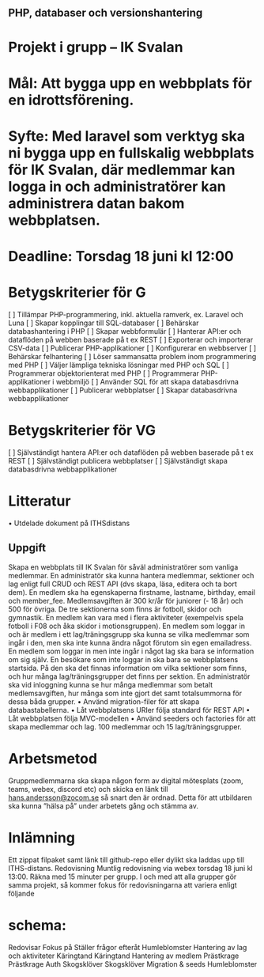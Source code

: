 ## PHP, databaser och versionshantering

# Projekt i grupp – IK Svalan

# Mål: Att bygga upp en webbplats för en idrottsförening.

# Syfte: Med laravel som verktyg ska ni bygga upp en fullskalig webbplats för IK Svalan, där medlemmar kan logga in och administratörer kan administrera datan bakom webbplatsen.

# Deadline: Torsdag 18 juni kl 12:00

# Betygskriterier för G
[ ] Tillämpar PHP-programmering, inkl. aktuella ramverk, ex. Laravel och Luna
[ ] Skapar kopplingar till SQL-databaser
[ ] Behärskar databashantering i PHP
[ ] Skapar webbformulär
[ ] Hanterar API:er och dataflöden på webben baserade på t ex REST
[ ] Exporterar och importerar CSV-data
[ ] Publicerar PHP-applikationer
[ ] Konfigurerar en webbserver
[ ] Behärskar felhantering
[ ] Löser sammansatta problem inom programmering med PHP
[ ] Väljer lämpliga tekniska lösningar med PHP och SQL
[ ] Programmerar objektorienterat med PHP
[ ] Programmerar PHP-applikationer i webbmiljö
[ ] Använder SQL för att skapa databasdrivna webbapplikationer
[ ] Publicerar webbplatser
[ ] Skapar databasdrivna webbapplikationer

# Betygskriterier för VG
[ ] Självständigt hantera API:er och dataflöden på webben baserade på t ex REST
[ ] Självständigt publicera webbplatser
[ ] Självständigt skapa databasdrivna webbapplikationer

# Litteratur
• Utdelade dokument på ITHSdistans

## Uppgift
Skapa en webbplats till IK Svalan för såväl administratörer som vanliga medlemmar. En administratör
ska kunna hantera medlemmar, sektioner och lag enligt full CRUD och REST API (dvs skapa, läsa,
editera och ta bort dem).
En medlem ska ha egenskaperna firstname, lastname, birthday, email och member_fee.
Medlemsavgiften är 300 kr/år för juniorer (- 18 år) och 500 för övriga.
De tre sektionerna som finns är fotboll, skidor och gymnastik.
En medlem kan vara med i flera aktiviteter (exempelvis spela fotboll i F08 och åka skidor i
motionsgruppen).
En medlem som loggar in och är medlem i ett lag/träningsgrupp ska kunna se vilka medlemmar som
ingår i den, men ska inte kunna ändra något förutom sin egen emailadress.
En medlem som loggar in men inte ingår i något lag ska bara se information om sig själv.
En besökare som inte loggar in ska bara se webbplatsens startsida. På den ska det finnas information
om vilka sektioner som finns, och hur många lag/träningsgrupper det finns per sektion.
En administratör ska vid inloggning kunna se hur många medlemmar som betalt medlemsavgiften,
hur många som inte gjort det samt totalsummorna för dessa båda grupper.
• Använd migration-filer för att skapa databastabellerna.
• Låt webbplatsens URIer följa standard för REST API
• Låt webbplatsen följa MVC-modellen
• Använd seeders och factories för att skapa medlemmar och lag. 100 medlemmar och 15
lag/träningsgrupper.

# Arbetsmetod
Gruppmedlemmarna ska skapa någon form av digital mötesplats (zoom, teams, webex, discord etc)
och skicka en länk till hans.andersson@zocom.se så snart den är ordnad. Detta för att utbildaren ska
kunna ”hälsa på” under arbetets gång och stämma av.

# Inlämning
Ett zippat filpaket samt länk till github-repo eller dylikt ska laddas upp till ITHS-distans.
Redovisning
Muntlig redovisning via webex torsdag 18 juni kl 13:00. Räkna med 15 minuter per grupp. I och med
att alla grupper gör samma projekt, så kommer fokus för redovisningarna att variera enligt följande

# schema:
Redovisar Fokus på Ställer frågor efteråt
Humleblomster Hantering av lag och aktiviteter Käringtand
Käringtand Hantering av medlem Prästkrage
Prästkrage Auth Skogsklöver
Skogsklöver Migration & seeds Humleblomster